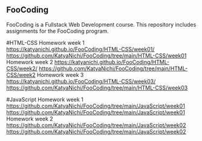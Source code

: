 ## FooCoding 
FooCoding is a Fullstack Web Development course. This repository includes assignments for the FooCoding program.

#HTML-CSS
Homework week 1 https://katyanichi.github.io/FooCoding/HTML-CSS/week01/ https://github.com/KatyaNichi/FooCoding/tree/main/HTML-CSS/week01 \
Homework week 2 https://katyanichi.github.io/FooCoding/HTML-CSS/week2/ https://github.com/KatyaNichi/FooCoding/tree/main/HTML-CSS/week2 
Homework week 3 https://katyanichi.github.io/FooCoding/HTML-CSS/week03/ https://github.com/KatyaNichi/FooCoding/tree/main/HTML-CSS/week03

#JavaScript
Homework week 1 https://github.com/KatyaNichi/FooCoding/tree/main/JavaScript/week01  https://github.com/KatyaNichi/FooCoding/tree/main/JavaScript/week01
Homework week 2 https://github.com/KatyaNichi/FooCoding/tree/main/JavaScript/week02  https://github.com/KatyaNichi/FooCoding/tree/main/JavaScript/week02

 

